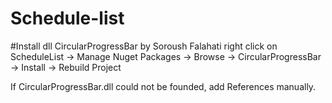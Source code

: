 # Schedule-list

#Install dll CircularProgressBar by Soroush Falahati
 right click on ScheduleList -> Manage Nuget Packages -> Browse -> CircularProgressBar -> Install -> Rebuild Project
 
 If CircularProgressBar.dll could not be founded, add References manually.

